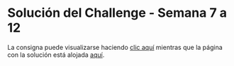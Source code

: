 # Solución del Challenge - Semana 7 a 12

La consigna puede visualizarse haciendo [clic aquí](https://www.aluracursos.com/challenges/oracle-one-front-end/semana07e08-creando-tu-primer-e-commerce-con-html-e-css) mientras que la página con la solución está alojada [aquí](/).
